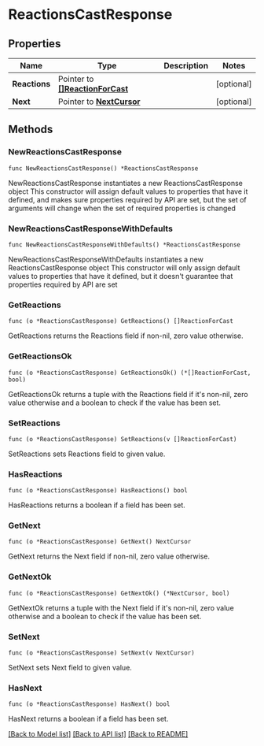 # ReactionsCastResponse

## Properties

Name | Type | Description | Notes
------------ | ------------- | ------------- | -------------
**Reactions** | Pointer to [**[]ReactionForCast**](ReactionForCast.md) |  | [optional] 
**Next** | Pointer to [**NextCursor**](NextCursor.md) |  | [optional] 

## Methods

### NewReactionsCastResponse

`func NewReactionsCastResponse() *ReactionsCastResponse`

NewReactionsCastResponse instantiates a new ReactionsCastResponse object
This constructor will assign default values to properties that have it defined,
and makes sure properties required by API are set, but the set of arguments
will change when the set of required properties is changed

### NewReactionsCastResponseWithDefaults

`func NewReactionsCastResponseWithDefaults() *ReactionsCastResponse`

NewReactionsCastResponseWithDefaults instantiates a new ReactionsCastResponse object
This constructor will only assign default values to properties that have it defined,
but it doesn't guarantee that properties required by API are set

### GetReactions

`func (o *ReactionsCastResponse) GetReactions() []ReactionForCast`

GetReactions returns the Reactions field if non-nil, zero value otherwise.

### GetReactionsOk

`func (o *ReactionsCastResponse) GetReactionsOk() (*[]ReactionForCast, bool)`

GetReactionsOk returns a tuple with the Reactions field if it's non-nil, zero value otherwise
and a boolean to check if the value has been set.

### SetReactions

`func (o *ReactionsCastResponse) SetReactions(v []ReactionForCast)`

SetReactions sets Reactions field to given value.

### HasReactions

`func (o *ReactionsCastResponse) HasReactions() bool`

HasReactions returns a boolean if a field has been set.

### GetNext

`func (o *ReactionsCastResponse) GetNext() NextCursor`

GetNext returns the Next field if non-nil, zero value otherwise.

### GetNextOk

`func (o *ReactionsCastResponse) GetNextOk() (*NextCursor, bool)`

GetNextOk returns a tuple with the Next field if it's non-nil, zero value otherwise
and a boolean to check if the value has been set.

### SetNext

`func (o *ReactionsCastResponse) SetNext(v NextCursor)`

SetNext sets Next field to given value.

### HasNext

`func (o *ReactionsCastResponse) HasNext() bool`

HasNext returns a boolean if a field has been set.


[[Back to Model list]](../README.md#documentation-for-models) [[Back to API list]](../README.md#documentation-for-api-endpoints) [[Back to README]](../README.md)


